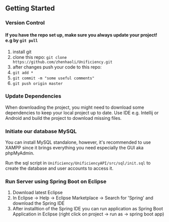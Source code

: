 ## Getting Started

### Version Control

#### If you have the repo set up, make sure you always update your project! e.g by `git pull`

1. install git
2. clone this repo: `git clone https://github.com/zhenhaoli/Unificiency.git`
3. after changes push your code to this repo:
  1. `git add *`
  2. `git commit -m "some useful comments"`
  3. `git push origin master`


### Update Dependencies

When downloading the project, you might need to download some dependencies to keep your local project up to date. Use IDE e.g. Intellij or Android and build the project to download missing files.

  
### Initiate our database MySQL

You can install MySQL standalone, however, it's recommended to use XAMPP since it brings everything you need especially the GUI aka phpMyAdmin.

Run the sql script in `Unificiency/UnificiencyAPI/src/sql/init.sql` to create the database and user accounts to access it.
 
### Run Server using Spring Boot on Eclipse

1. Download latest Eclipse
2. In Eclipse -> Help -> Eclipse Marketplace -> Search for 'Spring' and download the Spring IDE
3. After installtion of the Spring IDE you can run application as Spring Boot Application in Eclipse (right click on project -> run as -> spring boot app)